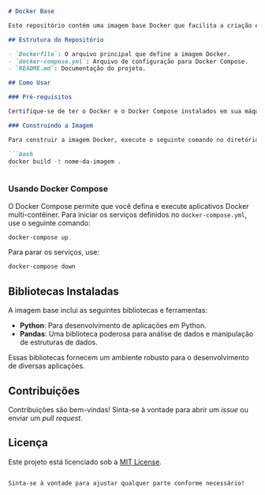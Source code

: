 ````markdown
# Docker Base

Este repositório contém uma imagem base Docker que facilita a criação e implementação de aplicações em contêineres. O objetivo é fornecer uma configuração padrão e otimizada para iniciar projetos rapidamente.

## Estrutura do Repositório

- `Dockerfile`: O arquivo principal que define a imagem Docker.
- `docker-compose.yml`: Arquivo de configuração para Docker Compose.
- `README.md`: Documentação do projeto.

## Como Usar

### Pré-requisitos

Certifique-se de ter o Docker e o Docker Compose instalados em sua máquina. Você pode baixar e instalar a partir do [site oficial do Docker](https://www.docker.com/get-started).

### Construindo a Imagem

Para construir a imagem Docker, execute o seguinte comando no diretório do repositório:

```bash
docker build -t nome-da-imagem .
```
````

### Usando Docker Compose

O Docker Compose permite que você defina e execute aplicativos Docker multi-contêiner. Para iniciar os serviços definidos no `docker-compose.yml`, use o seguinte comando:

```bash
docker-compose up
```

Para parar os serviços, use:

```bash
docker-compose down
```

## Bibliotecas Instaladas

A imagem base inclui as seguintes bibliotecas e ferramentas:

- **Python**: Para desenvolvimento de aplicações em Python.
- **Pandas**: Uma biblioteca poderosa para análise de dados e manipulação de estruturas de dados.

Essas bibliotecas fornecem um ambiente robusto para o desenvolvimento de diversas aplicações.

## Contribuições

Contribuições são bem-vindas! Sinta-se à vontade para abrir um _issue_ ou enviar um _pull request_.

## Licença

Este projeto está licenciado sob a [MIT License](LICENSE).

```

Sinta-se à vontade para ajustar qualquer parte conforme necessário!
```

